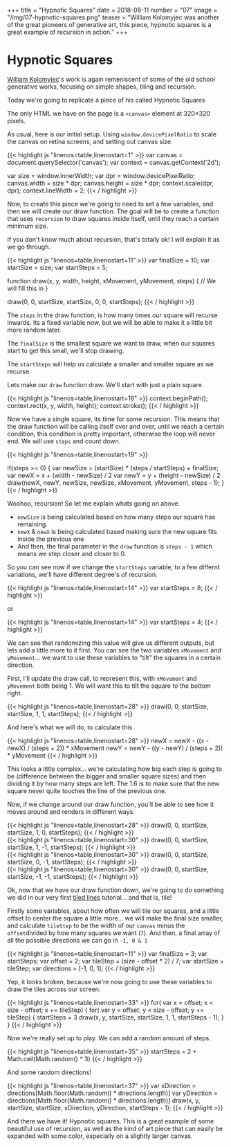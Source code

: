 +++
title = "Hypnotic Squares"
date = 2018-08-11
number = "07"
image = "/img/07-hypnotic-squares.png"
teaser = "William Kolomyjec was another of the great pioneers of generative art, this piece, hypnotic squares is a great example of recursion in action."
+++

# Hypnotic Squares

[William Kolomyjec](http://dada.compart-bremen.de/item/agent/644)'s work is again remeniscent of some of the old school generative works, focusing on simple shapes, tiling and recursion.

Today we're going to replicate a piece of his called Hypnotic Squares

The only HTML we have on the page is a `<canvas>` element at 320&times;320 pixels.

As usual, here is our initial setup. Using `window.devicePixelRatio` to scale the canvas on retina screens, and setting out canvas size.

<div class="tmd-trigger" data-from="0">
{{< highlight js "linenos=table,linenostart=1" >}}
var canvas = document.querySelector('canvas');
var context = canvas.getContext('2d');

var size = window.innerWidth;
var dpr = window.devicePixelRatio;
canvas.width = size * dpr;
canvas.height = size * dpr;
context.scale(dpr, dpr);
context.lineWidth = 2;
{{< / highlight >}}
</div>

Now, to create this piece we're going to need to set a few variables, and then we will create our draw function. The goal will be to create a function that uses `recursion` to draw squares inside itself, until they reach a certain minimum size.

If you don't know much about recursion, that's totally ok! I will explain it as we go through.

<div class="tmd-trigger" data-from="11">
{{< highlight js "linenos=table,linenostart=11" >}}
var finalSize = 10;
var startSize = size;
var startSteps = 5;

function draw(x, y, width, height, xMovement, yMovement, steps) {
  // We will fill this in
}

draw(0, 0, startSize, startSize, 0, 0, startSteps);
{{< / highlight >}}
</div>

The `steps` in the draw function, is how many times our square will recurse inwards. Its a fixed variable now, but we will be able to make it a little bit more random later.

The `finalSize` is the smallest square we want to draw, when our squares start to get this small, we'll stop drawing.

The `startSteps` will help us calculate a smaller and smaller square as we recurse.

Lets make our `draw` function draw. We'll start with just a plain square.

<div class="tmd-trigger" data-from="16" data-to="17" data-indent="1">
{{< highlight js "linenos=table,linenostart=16" >}}
context.beginPath();
context.rect(x, y, width, height);
context.stroke();
{{< / highlight >}}
</div>

Now we have a single square, its time for some recursion. This means that the draw function will be calling itself over and over, until we reach a certain condition, this condition is pretty important, otherwise the loop will never end. We will use `steps` and count down.

<div class="tmd-trigger" data-from="19" data-to="19" data-indent="1">
{{< highlight js "linenos=table,linenostart=19" >}}
  
if(steps >= 0) {
  var newSize = (startSize) * (steps / startSteps) + finalSize;
  var newX = x + (width - newSize) / 2
  var newY = y + (height - newSize) / 2
  draw(newX, newY, newSize, newSize, xMovement, yMovement, steps - 1);
}
{{< / highlight >}}
</div>

Woohoo, recursion! So let me explain whats going on above.

- `newSize` is being calculated based on how many steps our square has remaining.
- `newX` & `newX` is being calculated based making sure the new square fits inside the previous one
- And then, the final parameter in the `draw` function is `steps - 1` which means we step closer and closer to 0.

So you can see now if we change the `startSteps` variable, to a few differnt variations, we'll have different degree's of recursion.

<div class="tmd-trigger" data-from="13" data-to="14">
{{< highlight js "linenos=table,linenostart=14" >}}
var startSteps = 8;
{{< / highlight >}}
</div>

or

<div class="tmd-trigger" data-from="13" data-to="14">
{{< highlight js "linenos=table,linenostart=14" >}}
var startSteps = 4;
{{< / highlight >}}
</div>

We can see that randomizing this value will give us different outputs, but lets add a little more to it first. You can see the two variables `xMovement` and `yMovement`... we want to use these variables to "tilt" the squares in a certain direction.

First, I'll update the draw call, to represent this, with `xMovement` and `yMovement` both being 1. We will want this to tilt the square to the bottom right.

<div class="tmd-trigger" data-from="28" data-to="29">
{{< highlight js "linenos=table,linenostart=28" >}}
draw(0, 0, startSize, startSize, 1, 1, startSteps);
{{< / highlight >}}
</div>

And here's what we will do, to calculate this.

<div class="tmd-trigger" data-from="24" data-to="24" data-indent="2">
{{< highlight js "linenos=table,linenostart=28" >}}
newX = newX - ((x - newX) / (steps + 2)) * xMovement
newY = newY - ((y - newY) / (steps + 2)) * yMovement
{{< / highlight >}}
</div>

This looks a little complex... we're calculating how big each step is going to be (difference between the bigger and smaller square sizes) and then dividing it by how many steps are left. The 1.6 is to make sure that the new square never quite touches the line of the previous one.

Now, if we change around our draw function, you'll be able to see how it moves around and renders in different ways.

<div class="tmd-trigger" data-from="30" data-to="31">
{{< highlight js "linenos=table,linenostart=28" >}}
draw(0, 0, startSize, startSize, 1, 0, startSteps);
{{< / highlight >}}
</div>

<div class="tmd-trigger" data-from="30" data-to="31">
{{< highlight js "linenos=table,linenostart=30" >}}
draw(0, 0, startSize, startSize, 1, -1, startSteps);
{{< / highlight >}}
</div>

<div class="tmd-trigger" data-from="30" data-to="31">
{{< highlight js "linenos=table,linenostart=30" >}}
draw(0, 0, startSize, startSize, 0, -1, startSteps);
{{< / highlight >}}
</div>

<div class="tmd-trigger" data-from="30" data-to="31">
{{< highlight js "linenos=table,linenostart=30" >}}
draw(0, 0, startSize, startSize, -1, -1, startSteps);
{{< / highlight >}}
</div>

Ok, now that we have our draw function down, we're going to do something we did in our very first [tiled lines](/tutorials/tiled-lines) tutorial... and that is, tile!

Firstly some variables, about how often we will tile our squares, and a little offset to center the square a little more... we will make the final size smaller, and calculate `tileStep` to be the width of our `canvas` minus the `offset`divided by how many squares we want (`7`). And then, a final array of all the possible directions we can go in `-1, 0 & 1`

<div class="tmd-trigger" data-from="11" data-to="14">
{{< highlight js "linenos=table,linenostart=11" >}}
var finalSize = 3;
var startSteps;
var offset = 2;
var tileStep = (size - offset * 2) / 7;
var startSize = tileStep;
var directions = [-1, 0, 1];
{{< / highlight >}}
</div>

Yep, it looks broken, because we're now going to use these variables to draw the tiles across our screen.

<div class="tmd-trigger" data-from="33" data-to="34">
{{< highlight js "linenos=table,linenostart=33" >}}
for( var x = offset; x < size - offset; x += tileStep) {
  for( var y = offset; y < size - offset; y += tileStep) {
    startSteps = 3
    draw(x, y, startSize, startSize, 1, 1, startSteps - 1);
  }
}
{{< / highlight >}}
</div>

Now we're really set up to play. We can add a random amount of steps.

<div class="tmd-trigger" data-from="35" data-to="36" data-indent="2">
{{< highlight js "linenos=table,linenostart=35" >}}
startSteps = 2 + Math.ceil(Math.random() * 3)
{{< / highlight >}}
</div>

And some random directions!

<div class="tmd-trigger" data-from="36" data-to="37" data-indent="2">
{{< highlight js "linenos=table,linenostart=37" >}}
var xDirection = directions[Math.floor(Math.random() * directions.length)]
var yDirection = directions[Math.floor(Math.random() * directions.length)]
draw(x, y, startSize, startSize, xDirection, yDirection, startSteps - 1);
{{< / highlight >}}
</div>

And there we have it! Hypnotic squares. This is a great example of some beautiful use of recursion, as well as the kind of art piece that can easily be expanded with some color, especially on a slightly larger canvas.